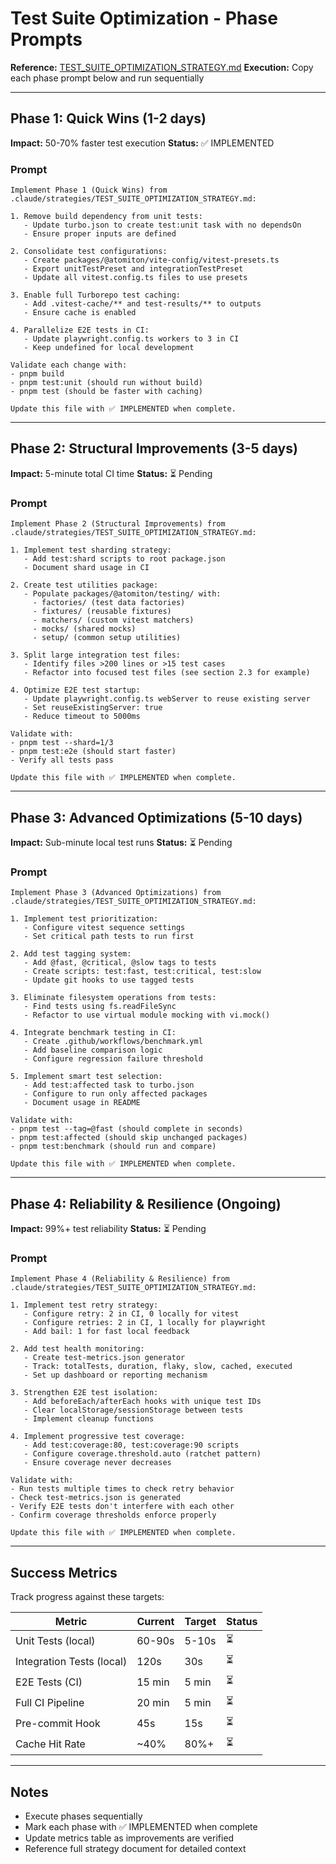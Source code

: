 # Test Suite Optimization - Phase Prompts

**Reference:**
[TEST_SUITE_OPTIMIZATION_STRATEGY.md](./TEST_SUITE_OPTIMIZATION_STRATEGY.md)
**Execution:** Copy each phase prompt below and run sequentially

---

## Phase 1: Quick Wins (1-2 days)

**Impact:** 50-70% faster test execution **Status:** ✅ IMPLEMENTED

### Prompt

```
Implement Phase 1 (Quick Wins) from .claude/strategies/TEST_SUITE_OPTIMIZATION_STRATEGY.md:

1. Remove build dependency from unit tests:
   - Update turbo.json to create test:unit task with no dependsOn
   - Ensure proper inputs are defined

2. Consolidate test configurations:
   - Create packages/@atomiton/vite-config/vitest-presets.ts
   - Export unitTestPreset and integrationTestPreset
   - Update all vitest.config.ts files to use presets

3. Enable full Turborepo test caching:
   - Add .vitest-cache/** and test-results/** to outputs
   - Ensure cache is enabled

4. Parallelize E2E tests in CI:
   - Update playwright.config.ts workers to 3 in CI
   - Keep undefined for local development

Validate each change with:
- pnpm build
- pnpm test:unit (should run without build)
- pnpm test (should be faster with caching)

Update this file with ✅ IMPLEMENTED when complete.
```

---

## Phase 2: Structural Improvements (3-5 days)

**Impact:** 5-minute total CI time **Status:** ⏳ Pending

### Prompt

```
Implement Phase 2 (Structural Improvements) from .claude/strategies/TEST_SUITE_OPTIMIZATION_STRATEGY.md:

1. Implement test sharding strategy:
   - Add test:shard scripts to root package.json
   - Document shard usage in CI

2. Create test utilities package:
   - Populate packages/@atomiton/testing/ with:
     - factories/ (test data factories)
     - fixtures/ (reusable fixtures)
     - matchers/ (custom vitest matchers)
     - mocks/ (shared mocks)
     - setup/ (common setup utilities)

3. Split large integration test files:
   - Identify files >200 lines or >15 test cases
   - Refactor into focused test files (see section 2.3 for example)

4. Optimize E2E test startup:
   - Update playwright.config.ts webServer to reuse existing server
   - Set reuseExistingServer: true
   - Reduce timeout to 5000ms

Validate with:
- pnpm test --shard=1/3
- pnpm test:e2e (should start faster)
- Verify all tests pass

Update this file with ✅ IMPLEMENTED when complete.
```

---

## Phase 3: Advanced Optimizations (5-10 days)

**Impact:** Sub-minute local test runs **Status:** ⏳ Pending

### Prompt

```
Implement Phase 3 (Advanced Optimizations) from .claude/strategies/TEST_SUITE_OPTIMIZATION_STRATEGY.md:

1. Implement test prioritization:
   - Configure vitest sequence settings
   - Set critical path tests to run first

2. Add test tagging system:
   - Add @fast, @critical, @slow tags to tests
   - Create scripts: test:fast, test:critical, test:slow
   - Update git hooks to use tagged tests

3. Eliminate filesystem operations from tests:
   - Find tests using fs.readFileSync
   - Refactor to use virtual module mocking with vi.mock()

4. Integrate benchmark testing in CI:
   - Create .github/workflows/benchmark.yml
   - Add baseline comparison logic
   - Configure regression failure threshold

5. Implement smart test selection:
   - Add test:affected task to turbo.json
   - Configure to run only affected packages
   - Document usage in README

Validate with:
- pnpm test --tag=@fast (should complete in seconds)
- pnpm test:affected (should skip unchanged packages)
- pnpm test:benchmark (should run and compare)

Update this file with ✅ IMPLEMENTED when complete.
```

---

## Phase 4: Reliability & Resilience (Ongoing)

**Impact:** 99%+ test reliability **Status:** ⏳ Pending

### Prompt

```
Implement Phase 4 (Reliability & Resilience) from .claude/strategies/TEST_SUITE_OPTIMIZATION_STRATEGY.md:

1. Implement test retry strategy:
   - Configure retry: 2 in CI, 0 locally for vitest
   - Configure retries: 2 in CI, 1 locally for playwright
   - Add bail: 1 for fast local feedback

2. Add test health monitoring:
   - Create test-metrics.json generator
   - Track: totalTests, duration, flaky, slow, cached, executed
   - Set up dashboard or reporting mechanism

3. Strengthen E2E test isolation:
   - Add beforeEach/afterEach hooks with unique test IDs
   - Clear localStorage/sessionStorage between tests
   - Implement cleanup functions

4. Implement progressive test coverage:
   - Add test:coverage:80, test:coverage:90 scripts
   - Configure coverage.threshold.auto (ratchet pattern)
   - Ensure coverage never decreases

Validate with:
- Run tests multiple times to check retry behavior
- Check test-metrics.json is generated
- Verify E2E tests don't interfere with each other
- Confirm coverage thresholds enforce properly

Update this file with ✅ IMPLEMENTED when complete.
```

---

## Success Metrics

Track progress against these targets:

| Metric                    | Current | Target | Status |
| ------------------------- | ------- | ------ | ------ |
| Unit Tests (local)        | 60-90s  | 5-10s  | ⏳     |
| Integration Tests (local) | 120s    | 30s    | ⏳     |
| E2E Tests (CI)            | 15 min  | 5 min  | ⏳     |
| Full CI Pipeline          | 20 min  | 5 min  | ⏳     |
| Pre-commit Hook           | 45s     | 15s    | ⏳     |
| Cache Hit Rate            | ~40%    | 80%+   | ⏳     |

---

## Notes

- Execute phases sequentially
- Mark each phase with ✅ IMPLEMENTED when complete
- Update metrics table as improvements are verified
- Reference full strategy document for detailed context

